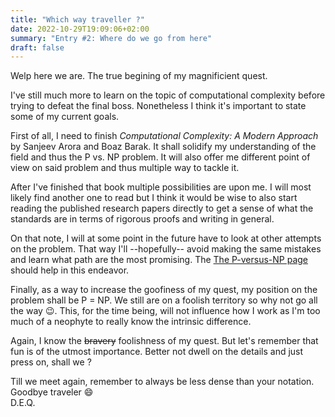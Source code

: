 ```yaml
---
title: "Which way traveller ?"
date: 2022-10-29T19:09:06+02:00
summary: "Entry #2: Where do we go from here"
draft: false
---
```


Welp here we are. The true begining of my magnificient quest.

I've still much more to learn on the topic of computational complexity before
trying to defeat the final boss. Nonetheless I think it's important to state some
of my current goals.

First of all, I need to finish *Computational Complexity: A Modern Approach* by
Sanjeev Arora and Boaz Barak. It shall solidify my understanding of the field and
thus the P vs. NP problem. It will also offer me different point of view on said
problem and thus multiple way to tackle it.

After I've finished that book multiple possibilities are upon me. I will most
likely find another one to read but I think it would be wise to also start reading
the published research papers directly to get a sense of what the standards are in
terms of rigorous proofs and writing in general.

On that note, I will at some point in the future have to look at other attempts
on the problem. That way I'll --hopefully-- avoid making the same mistakes and
learn what path are the most promising. The [The P-versus-NP page](https://www.win.tue.nl/~gwoegi/P-versus-NP.htm)
should help in this endeavor.

Finally, as a way to increase the goofiness of my quest, my position on the problem
shall be P = NP. We still are on a foolish territory so why not go all the way :wink:.
This, for the time being, will not influence how I work as I'm too much of a neophyte
to really know the intrinsic difference.

Again, I know the ~~bravery~~ foolishness of my quest. But let's remember that
fun is of the utmost importance. Better not dwell on the details and just press on,
shall we ?

Till we meet again, remember to always be less dense than your notation.  
Goodbye traveler :smile:  
D.E.Q.
